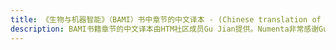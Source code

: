 ```yaml
---
title: 《生物与机器智能》（BAMI）书中章节的中文译本 - (Chinese translation of BAMI book sections)
description: BAMI书籍章节的中文译本由HTM社区成员Gu Jian提供。Numenta非常感谢Gu Jian的工作，但对翻译质量不承担任何责任。(This Chinese translation of BAMI book sections is provided by an HTM community member, Gu Jian. Numenta greatly appreciates Gu Jian’s work, but disclaims any liability for the quality of the translation.)
---
```

